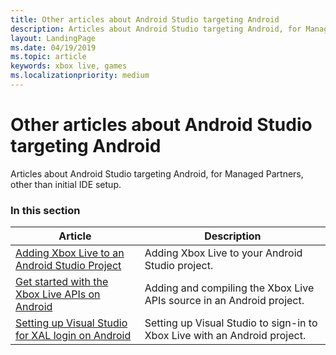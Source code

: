 ```yaml
---
title: Other articles about Android Studio targeting Android
description: Articles about Android Studio targeting Android, for Managed Partners, other than initial IDE setup.
layout: LandingPage
ms.date: 04/19/2019
ms.topic: article
keywords: xbox live, games
ms.localizationpriority: medium
---
```


# Other articles about Android Studio targeting Android

Articles about Android Studio targeting Android, for Managed Partners, other than initial IDE setup.


### In this section

| Article | Description |
|---------|-------------|
| [Adding Xbox Live to an Android Studio Project](../../../../../get-started-with-partner/get-started-with-android-studio.md) | Adding Xbox Live to your Android Studio project. |
| [Get started with the Xbox Live APIs on Android](../../../../../get-started-with-ios-android/android-get-started-with-xsapi.md) | Adding and compiling the Xbox Live APIs source in an Android project. |
| [Setting up Visual Studio for XAL login on Android](../../../../../using-xbox-live/auth/android-xal.md) | Setting up Visual Studio to sign-in to Xbox Live with an Android project. |
